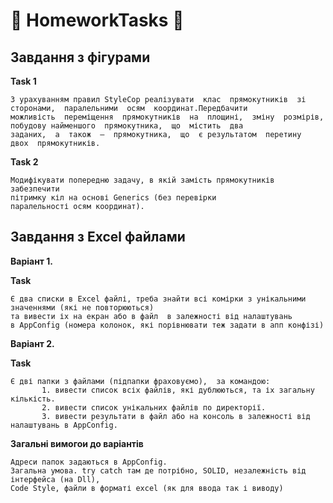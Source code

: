 # :orange_book: HomeworkTasks :orange_book:
## Завдання з фігурами
**Task 1**

    З урахуванням правил StyleCop реалізувати  клас  прямокутників  зі  сторонами,  паралельними  осям  координат.Передбачити 
    можливість  переміщення  прямокутників  на  площині,  зміну  розмірів,  побудову найменшого  прямокутника,  що  містить  два 
    заданих,  а  також  –  прямокутника,  що  є результатом  перетину  двох  прямокутників.

**Task 2**

    Модифікувати попередню задачу, в якій замість прямокутників забезпечити
    пітримку кіл на основі Generics (без перевірки
    паралельності осям координат).
## Завдання з Excel файлами
**Варіант 1.**

**Task**

    Є два списки в Excel файлі, треба знайти всі комірки з унікальними значеннями (які не повторюються) 
    та вивести іх на екран або в файл  в залежності від налаштувань 
    в AppConfig (номера колонок, які порівнювати теж задати в апп конфізі)
  **Варіант 2.**
  
  **Task**

    Є дві папки з файлами (підпапки фраховуємо),  за командою:
           1. вивести список всіх файлів, які дублюються, та іх загальну кількість.
           2. вивести список унікальних файлів по директорії.
           3. вивести результати в файл або на консоль в залежності від налаштувань в AppConfig.

**Загальні вимогои до варіантів**

    Адреси папок задаються в AppConfig.
    Загальна умова. try catch там де потрібно, SOLID, незалежність від інтерфейса (на Dll),
    Сode Style, файли в форматі excel (як для ввода так і виводу) 
